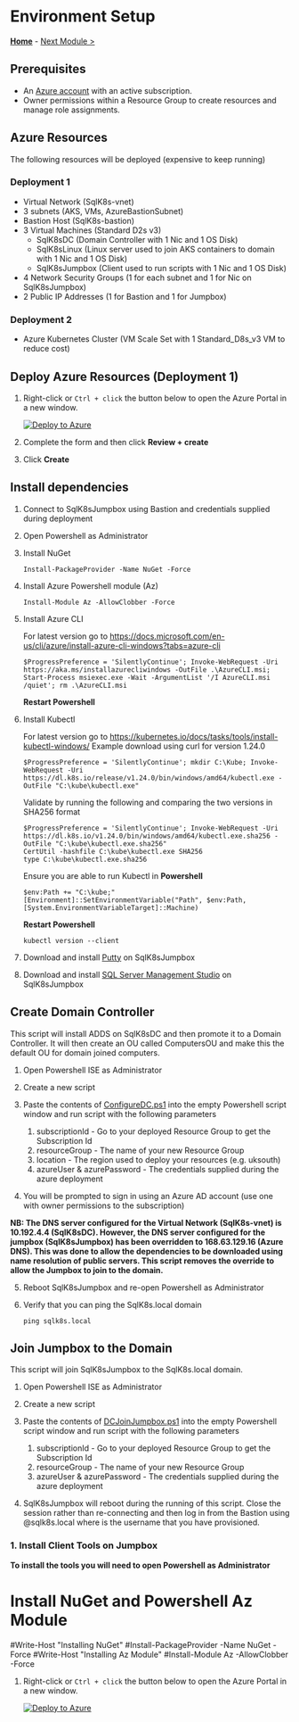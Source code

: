 # Environment Setup

**[Home](../README.md)** - [Next Module >](../modules/kerberos.md)

## Prerequisites

* An [Azure account](https://azure.microsoft.com/free/) with an active subscription.
* Owner permissions within a Resource Group to create resources and manage role assignments.

## Azure Resources

The following resources will be deployed (expensive to keep running)

### Deployment 1

* Virtual Network (SqlK8s-vnet)
* 3 subnets (AKS, VMs, AzureBastionSubnet)
* Bastion Host (SqlK8s-bastion)
* 3 Virtual Machines (Standard D2s v3)
    * SqlK8sDC (Domain Controller with 1 Nic and 1 OS Disk)
    * SqlK8sLinux (Linux server used to join AKS containers to domain with 1 Nic and 1 OS Disk)
    * SqlK8sJumpbox (Client used to run scripts with 1 Nic and 1 OS Disk)
* 4 Network Security Groups (1 for each subnet and 1 for Nic on SqlK8sJumpbox)
* 2 Public IP Addresses (1 for Bastion and 1 for Jumpbox)

### Deployment 2

* Azure Kubernetes Cluster (VM Scale Set with 1 Standard_D8s_v3 VM to reduce cost)

## Deploy Azure Resources (Deployment 1)

1. Right-click or `Ctrl + click` the button below to open the Azure Portal in a new window.

    [![Deploy to Azure](https://aka.ms/deploytoazurebutton)](https://portal.azure.com/#create/Microsoft.Template/uri/https%3A%2F%2Fraw.githubusercontent.com%2FBobbyH49%2FSQLServerk8s%2FVersion1.0%2Ftemplates%2Fsetup.json)

2. Complete the form and then click **Review + create**

3. Click **Create**

## Install dependencies

1. Connect to SqlK8sJumpbox using Bastion and credentials supplied during deployment

2. Open Powershell as Administrator

3. Install NuGet

    ```text
    Install-PackageProvider -Name NuGet -Force
    ```

4. Install Azure Powershell module (Az)

    ```text
    Install-Module Az -AllowClobber -Force
    ```

5.  Install Azure CLI

    For latest version go to https://docs.microsoft.com/en-us/cli/azure/install-azure-cli-windows?tabs=azure-cli

    ```text
    $ProgressPreference = 'SilentlyContinue'; Invoke-WebRequest -Uri https://aka.ms/installazurecliwindows -OutFile .\AzureCLI.msi; Start-Process msiexec.exe -Wait -ArgumentList '/I AzureCLI.msi /quiet'; rm .\AzureCLI.msi
    ```

    **Restart Powershell**

6.  Install Kubectl
    
    For latest version go to https://kubernetes.io/docs/tasks/tools/install-kubectl-windows/
    Example download using curl for version 1.24.0 

    ```text
    $ProgressPreference = 'SilentlyContinue'; mkdir C:\Kube; Invoke-WebRequest -Uri https://dl.k8s.io/release/v1.24.0/bin/windows/amd64/kubectl.exe -OutFile "C:\kube\kubectl.exe"
    ```

    Validate by running the following and comparing the two versions in SHA256 format

    ```text
    $ProgressPreference = 'SilentlyContinue'; Invoke-WebRequest -Uri https://dl.k8s.io/v1.24.0/bin/windows/amd64/kubectl.exe.sha256 -OutFile "C:\kube\kubectl.exe.sha256"
    CertUtil -hashfile C:\kube\kubectl.exe SHA256
    type C:\kube\kubectl.exe.sha256
    ```

    Ensure you are able to run Kubectl in **Powershell**

    ```text
    $env:Path += "C:\kube;"
    [Environment]::SetEnvironmentVariable("Path", $env:Path, [System.EnvironmentVariableTarget]::Machine)
    ```

    **Restart Powershell**

    ```text
    kubectl version --client
    ```

7. Download and install [Putty](https://putty.org/) on SqlK8sJumpbox

8. Download and install [SQL Server Management Studio](https://learn.microsoft.com/en-us/sql/ssms/download-sql-server-management-studio-ssms?view=sql-server-ver16) on SqlK8sJumpbox

## Create Domain Controller

This script will install ADDS on SqlK8sDC and then promote it to a Domain Controller.  It will then create an OU called ComputersOU and make this the default OU for domain joined computers.

1. Open Powershell ISE as Administrator

2. Create a new script

3. Paste the contents of [ConfigureDC.ps1](https://raw.githubusercontent.com/BobbyH49/SQLServerk8s/Version1.0/scripts/ConfigureDC.ps1) into the empty Powershell script window and run script with the following parameters
    1. subscriptionId - Go to your deployed Resource Group to get the Subscription Id
    2. resourceGroup - The name of your new Resource Group
    3. location - The region used to deploy your resources (e.g. uksouth)
    4. azureUser & azurePassword - The credentials supplied during the azure deployment

4. You will be prompted to sign in using an Azure AD account (use one with owner permissions to the subscription)

**NB: The DNS server configured for the Virtual Network (SqlK8s-vnet) is 10.192.4.4 (SqlK8sDC).  However, the DNS server configured for the jumpbox (SqlK8sJumpbox) has been overridden to 168.63.129.16 (Azure DNS).  This was done to allow the dependencies to be downloaded using name resolution of public servers.  This script removes the override to allow the Jumpbox to join to the domain.**

5. Reboot SqlK8sJumpbox and re-open Powershell as Administrator

6. Verify that you can ping the SqlK8s.local domain

    ```text
    ping sqlk8s.local
    ```

## Join Jumpbox to the Domain

This script will join SqlK8sJumpbox to the SqlK8s.local domain.

1. Open Powershell ISE as Administrator

2. Create a new script

3. Paste the contents of [DCJoinJumpbox.ps1](https://raw.githubusercontent.com/BobbyH49/SQLServerk8s/Version1.0/scripts/DCJoinJumpbox.ps1) into the empty Powershell script window and run script with the following parameters
    1. subscriptionId - Go to your deployed Resource Group to get the Subscription Id
    2. resourceGroup - The name of your new Resource Group
    3. azureUser & azurePassword - The credentials supplied during the azure deployment

4. SqlK8sJumpbox will reboot during the running of this script.  Close the session rather than re-connecting and then log in from the Bastion using ***<azureUser>***@sqlk8s.local where <azureUser> is the username that you have provisioned.




### 1.  Install Client Tools on Jumpbox

**To install the tools you will need to open Powershell as Administrator**

# Install NuGet and Powershell Az Module
#Write-Host "Installing NuGet"
#Install-PackageProvider -Name NuGet -Force
#Write-Host "Installing Az Module"
#Install-Module Az -AllowClobber -Force

1. Right-click or `Ctrl + click` the button below to open the Azure Portal in a new window.

    [![Deploy to Azure](https://aka.ms/deploytoazurebutton)](https://portal.azure.com/#create/Microsoft.Template/uri/https%3A%2F%2Fraw.githubusercontent.com%2FBobbyH49%2FSQLServerk8s%2FVersion1.0%2Ftemplates%2Faks.json)